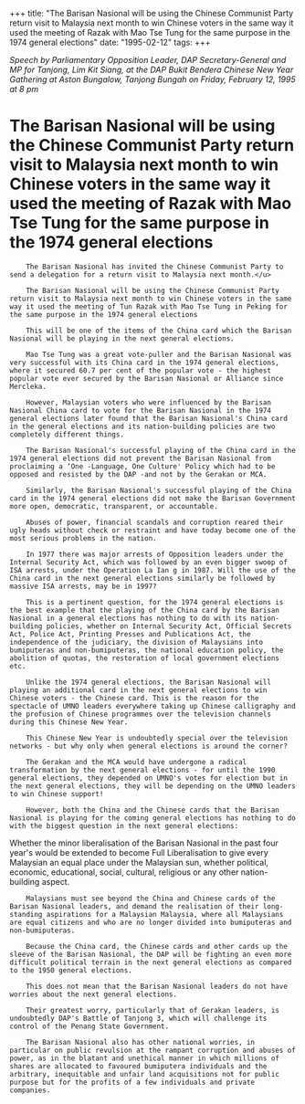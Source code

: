 +++ 
title: "The Barisan Nasional will be using the Chinese Communist Party return visit to Malaysia next month to win Chinese voters in the same way it used the meeting of Razak with Mao Tse Tung for the same purpose in the 1974 general elections"
date: "1995-02-12"
tags:
+++

_Speech by Parliamentary Opposition Leader, DAP Secretary-General and MP for Tanjong, Lim Kit Siang, at the DAP Bukit Bendera Chinese New Year Gathering at Aston Bungalow, Tanjong Bungah on Friday, February 12, 1995 at 8 pm_

# The Barisan Nasional will be using the Chinese Communist Party return visit to Malaysia next month to win Chinese voters in the same way it used the meeting of Razak with Mao Tse Tung for the same purpose in the 1974 general elections

		The Barisan Nasional has invited the Chinese Communist Party to send a delegation for a return visit to Malaysia next month.</u>

		The Barisan Nasional will be using the Chinese Communist Party return visit to Malaysia next month to win Chinese voters in the same way it used the meeting of Tun Razak with Mao Tse Tung in Peking for the same purpose in the 1974 general elections

		This will be one of the items of the China card which the Barisan Nasional will be playing in the next general elections.

		Mao Tse Tung was a great vote-puller and the Barisan Nasional was very successful with its China card in the 1974 general elections, where it secured 60.7 per cent of the popular vote - the highest popular vote ever secured by the Barisan Nasional or Alliance since Mercleka.

		However, Malaysian voters who were influenced by the Barisan Nasional China card to vote for the Barisan Nasional in the 1974 general elections later found that the Barisan Nasional's China card in the general elections and its nation-building policies are two completely different things.

		The Barisan Nasional's successful playing of the China card in the 1974 general elections did not prevent the Barisan Nasional from proclaiming a ‘One -Language, One Culture' Policy which had to be opposed and resisted by the DAP -and not by the Gerakan or MCA.

		Similarly, the Barisan Nasional's successful playing of the China card in the 1974 general elections did not make the Barisan Government more open, democratic, transparent, or accountable.

		Abuses of power, financial scandals and corruption reared their ugly heads without check or restraint and have today become one of the most serious problems in the nation.

		In 1977 there was major arrests of Opposition leaders under the Internal Security Act, which was followed by an even bigger swoop of ISA arrests, under the Operation La Ian g in 1987. Will the use of the China card in the next general elections similarly be followed by massive ISA arrests, may be in 1997?

		This is a pertinent question, for the 1974 general elections is the best example that the playing of the China card by the Barisan Nasional in a general elections has nothing to do with its nation-building policies, whether on Internal Security Act, Official Secrets Act, Police Act, Printing Presses and Publications Act, the independence of the judiciary, the division of Malaysians into bumiputeras and non-bumiputeras, the national education policy, the abolition of quotas, the restoration of local government elections etc.

		Unlike the 1974 general elections, the Barisan Nasional will playing an additional card in the next general elections to win Chinese voters - the Chinese card. This is the reason for the spectacle of UMNO leaders everywhere taking up Chinese calligraphy and the profusion of Chinese programmes over the television channels during this Chinese New Year.

		This Chinese New Year is undoubtedly special over the television networks - but why only when general elections is around the corner?

		The Gerakan and the MCA would have undergone a radical transformation by the next general elections - for until the 1990 general elections, they depended on UMNO's votes for election but in the next general elections, they will be depending on the UMNO leaders to win Chinese support!

		However, both the China and the Chinese cards that the Barisan Nasional is playing for the coming general elections has nothing to do with the biggest question in the next general elections: 

Whether the minor liberalisation of the Barisan Nasional in the past four year's would be extended to become Full Liberalisation to give every Malaysian an equal place under the Malaysian sun, whether political, economic, educational, social, cultural, religious or any other nation-building aspect.

		Malaysians must see beyond the China and Chinese cards of the Barisan Nasional leaders, and demand the realisation of their long-standing aspirations for a Malaysian Malaysia, where all Malaysians are equal citizens and who are no longer divided into bumiputeras and non-bumiputeras.

		Because the China card, the Chinese cards and other cards up the sleeve of the Barisan Nasional, the DAP will be fighting an even more difficult political terrain in the next general elections as compared to the 1950 general elections.

		This does not mean that the Barisan Nasional leaders do not have worries about the next general elections.

		Their greatest worry, particularly that of Gerakan leaders, is undoubtedly DAP's Battle of Tanjong 3, which will challenge its control of the Penang State Government.

		The Barisan Nasional also has other national worries, in particular on public revulsion at the rampant corruption and abuses of power, as in the blatant and unethical manner in which millions of shares are allocated to favoured bumiputera individuals and the arbitrary, inequitable and unfair land acquisitions not for public purpose but for the profits of a few individuals and private companies.
 
